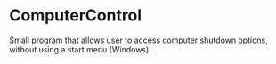 # ComputerControl
Small program that allows user to access computer shutdown options, without using a start menu (Windows).
